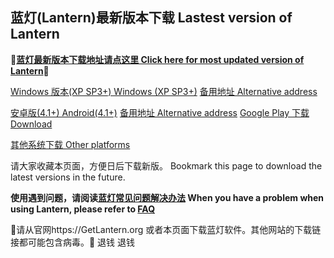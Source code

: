 ## 蓝灯(Lantern)最新版本下载 Lastest version of Lantern

**🔴[蓝灯最新版本下载地址请点这里 Click here for most updated version of Lantern](https://github.com/getlantern/forum/wiki)🔴**


[Windows 版本(XP SP3+) Windows (XP SP3+)](https://raw.githubusercontent.com/getlantern/lantern-binaries/master/lantern-installer.exe)      [备用地址 Alternative address](https://s3.amazonaws.com/lantern/lantern-installer.exe)  

[安卓版(4.1+) Android(4.1+)](https://raw.githubusercontent.com/getlantern/lantern-binaries/master/lantern-installer.apk)               [备用地址 Alternative address](https://s3.amazonaws.com/lantern/lantern-installer.apk)  [Google Play 下载 Download](https://play.google.com/store/apps/details?id=org.getlantern.lantern) 

[其他系统下载 Other platforms](https://github.com/getlantern/forum/wiki)

请大家收藏本页面，方便日后下载新版。
Bookmark this page to download the latest versions in the future.

**使用遇到问题，请阅读[蓝灯常见问题解决办法](https://github.com/getlantern/forum/wiki/FAQ) When you have a problem when using Lantern, please refer to [FAQ](https://github.com/getlantern/forum/wiki/FAQ)** 


🔴请从官网https://GetLantern.org 或者本页面下载蓝灯软件。其他网站的下载链接都可能包含病毒。🔴
退钱 退钱
